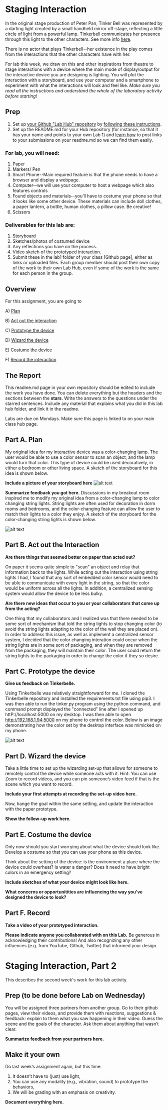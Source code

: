 

# Staging Interaction

In the original stage production of Peter Pan, Tinker Bell was represented by a darting light created by a small handheld mirror off-stage, reflecting a little circle of light from a powerful lamp. Tinkerbell communicates her presence through this light to the other characters. See more info [here](https://en.wikipedia.org/wiki/Tinker_Bell). 

There is no actor that plays Tinkerbell--her existence in the play comes from the interactions that the other characters have with her.



For lab this week, we draw on this and other inspirations from theatre to stage interactions with a device where the main mode of display/output for the interactive device you are designing is lighting. You will plot the interaction with a storyboard, and use your computer and a smartphone to experiment with what the interactions will look and feel like. _Make sure you read all the instructions and understand the whole of the laboratory activity before starting!_



## Prep

1. Set up [your Github "Lab Hub" repository](../../../) by [following these instructions](https://github.com/FAR-Lab/Developing-and-Designing-Interactive-Devices/blob/2021Spring/readings/Submitting%20Labs.md).
2. Set up the README.md for your Hub repository (for instance, so that it has your name and points to your own Lab 1) and [learn how](https://guides.github.com/features/mastering-markdown/) to post links to your submissions on your readme.md so we can find them easily.

### For lab, you will need:

1. Paper
1. Markers/ Pen
1. Smart Phone--Main required feature is that the phone needs to have a browser and display a webpage.
1. Computer--we will use your computer to host a webpage which also features controls
1. Found objects and materials--you’ll have to costume your phone so that it looks like some other device. These materials can include doll clothes, a paper lantern, a bottle, human clothes, a pillow case. Be creative!
1. Scissors

### Deliverables for this lab are: 
1. Storyboard
1. Sketches/photos of costumed device
1. Any reflections you have on the process.
1. Video sketch of the prototyped interaction.
1. Submit these in the lab1 folder of your class [Github page], either as links or uploaded files. Each group member should post their own copy of the work to their own Lab Hub, even if some of the work is the same for each person in the group.


## Overview
For this assignment, you are going to 

A) [Plan](#part-a-plan) 

B) [Act out the interaction](#part-b-act-out-the-interaction) 

C) [Prototype the device](#part-c-prototype-the-device)

D) [Wizard the device](#part-d-wizard-the-device) 

E) [Costume the device](#part-e-costume-the-device)

F) [Record the interaction](#part-f-record)

## The Report
This readme.md page in your own repository should be edited to include the work you have done. You can delete everything but the headers and the sections between the **stars**. Write the answers to the questions under the starred sentences. Include any material that explains what you did in this lab hub folder, and link it in the readme.

Labs are due on Mondays. Make sure this page is linked to on your main class hub page.

## Part A. Plan 

My original idea for my interactive device was a color-changing lamp. The user would be able to use a color sensor to scan an object, and the lamp would turn that color. This type of device could be used decoratively, in either a bedroom or other living space. A sketch of the storyboard for this idea is shown below.

**Include a picture of your storyboard here**
![alt text](https://github.com/priyakatt/Interactive-Lab-Hub/blob/Spring2021/Lab%201/storyboard1.jpg
 "Color-changing Lamp")


**Summarize feedback you got here.**
Discussions in my breakout room inspired me to modify my original idea from a color-changing lamp to color changing string lights. String lights are often used for decoration in dorm rooms and bedrooms, and the color-changing feature can allow the user to match their lights to a color they enjoy. A sketch of the storyboard for the color-changing string lights is shown below.

![alt text](https://github.com/priyakatt/Interactive-Lab-Hub/blob/Spring2021/Lab%201/storyboard2.jpg
 "Color-changing String Lights")

## Part B. Act out the Interaction

**Are there things that seemed better on paper than acted out?**

On paper it seems quite simple to "scan" an object and relay that information back to the lights. While acting out the interaction using string lights I had, I found that any sort of embedded color sensor would need to be able to communicate with every light in the string, so that the color would be uniform across all the lights. In addition, a centralized sensing system would allow the device to be less bulky. 

**Are there new ideas that occur to you or your collaborators that come up from the acting?**

One thing that my collaborators and I realized was that there needed to be some sort of mechanism that told the string lights to stop changing color (to avoid the string lights adapting to the color of the wall they are placed on). In order to address this issue, as well as implement a centralized sensor system, I decided that the color changing interation could occur when the string lights are in some sort of packaging, and when they are removed from the packaging, they will maintain their color. The user could return the string lights to the packaging in order to change the color if they so desire. 

## Part C. Prototype the device

**Give us feedback on Tinkerbelle.**

Using Tinkerbelle was relatively straightforward for me. I cloned the Tinkerbelle repository and installed the requirements.txt file using pip3. I was then able to run the tinker.py program using the python command, and command prompt displayed the "connected" line after I opened up httP://localhost:5000 on my desktop. I was then able to open http://192.168.1.94:5000 on my phone to control the color. Below is an image demonstrating how the color set by the desktop interface was mimicked on my phone.

![alt text](https://github.com/priyakatt/Interactive-Lab-Hub/blob/Spring2021/Lab%201/tinkerbelle_pink.jpg
 "Tinkerbelle in action")


## Part D. Wizard the device
Take a little time to set up the wizarding set-up that allows for someone to remotely control the device while someone acts with it. Hint: You can use Zoom to record videos, and you can pin someone’s video feed if that is the scene which you want to record. 

**Include your first attempts at recording the set-up video here.**

Now, hange the goal within the same setting, and update the interaction with the paper prototype. 

**Show the follow-up work here.**

## Part E. Costume the device

Only now should you start worrying about what the device should look like. Develop a costume so that you can use your phone as this device.

Think about the setting of the device: is the environment a place where the device could overheat? Is water a danger? Does it need to have bright colors in an emergency setting?

**Include sketches of what your device might look like here.**

**What concerns or opportunitities are influencing the way you've designed the device to look?**


## Part F. Record

**Take a video of your prototyped interaction.**

**Please indicate anyone you collaborated with on this Lab.**
Be generous in acknowledging their contributions! And also recognizing any other influences (e.g. from YouTube, Github, Twitter) that informed your design. 

# Staging Interaction, Part 2 

This describes the second week's work for this lab activity.


## Prep (to be done before Lab on Wednesday)

You will be assigned three partners from another group. Go to their github pages, view their videos, and provide them with reactions, suggestions & feedback: explain to them what you saw happening in their video. Guess the scene and the goals of the character. Ask them about anything that wasn’t clear. 

**Summarize feedback from your partners here.**

## Make it your own

Do last week’s assignment again, but this time: 
1) It doesn’t have to (just) use light, 
2) You can use any modality (e.g., vibration, sound) to prototype the behaviors, 
3) We will be grading with an emphasis on creativity. 

**Document everything here.**
